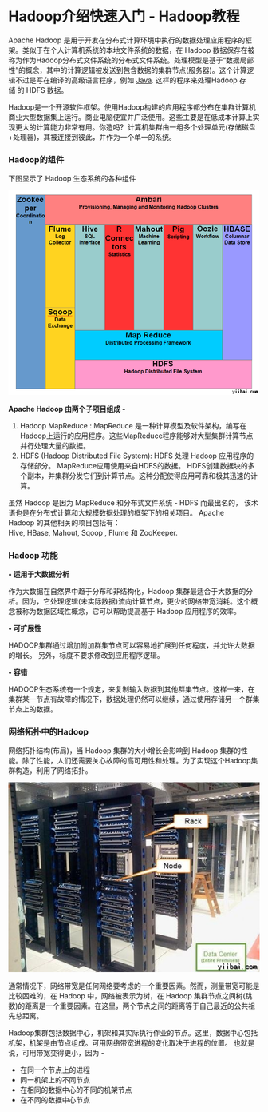 # Hadoop介绍快速入门 - Hadoop教程

Apache Hadoop 是用于开发在分布式计算环境中执行的数据处理应用程序的框架。类似于在个人计算机系统的本地文件系统的数据，在 Hadoop 数据保存在被称为作为Hadoop分布式文件系统的分布式文件系统。处理模型是基于“数据局部性”的概念，其中的计算逻辑被发送到包含数据的集群节点(服务器)。这个计算逻辑不过是写在编译的高级语言程序，例如 [Java](http://www.yiibai.com/java/ "Java"). 这样的程序来处理Hadoop 存储 的 HDFS 数据。

Hadoop是一个开源软件框架。使用Hadoop构建的应用程序都分布在集群计算机商业大型数据集上运行。商业电脑便宜并广泛使用。这些主要是在低成本计算上实现更大的计算能力非常有用。你造吗?  计算机集群由一组多个处理单元(存储磁盘+处理器)，其被连接到彼此，并作为一个单一的系统。

### Hadoop的组件

下图显示了 Hadoop 生态系统的各种组件

[![](../img/1-1509130T21H15.png)](http://cdn.guru99.com/images/Big_Data/061114_0803_LearnHadoop4.png)

**Apache Hadoop 由两个子项目组成 -**

1.  Hadoop MapReduce : MapReduce 是一种计算模型及软件架构，编写在Hadoop上运行的应用程序。这些MapReduce程序能够对大型集群计算节点并行处理大量的数据。
2.  HDFS (Hadoop Distributed File System): HDFS 处理 Hadoop 应用程序的存储部分。 MapReduce应用使用来自HDFS的数据。 HDFS创建数据块的多个副本，并集群分发它们到计算节点。这种分配使得应用可靠和极其迅速的计算。

虽然 Hadoop 是因为 MapReduce 和分布式文件系统 - HDFS 而最出名的， 该术语也是在分布式计算和大规模数据处理的框架下的相关项目。 Apache Hadoop 的其他相关的项目包括有：Hive, HBase, Mahout, Sqoop , Flume 和 ZooKeeper.

### Hadoop 功能

**• 适用于大数据分析**

作为大数据在自然界中趋于分布和非结构化，Hadoop 集群最适合于大数据的分析。因为，它处理逻辑(未实际数据)流向计算节点，更少的网络带宽消耗。这个概念被称为数据区域性概念，它可以帮助提高基于 Hadoop 应用程序的效率。

**• 可扩展性**

HADOOP集群通过增加附加群集节点可以容易地扩展到任何程度，并允许大数据的增长。 另外，标度不要求修改到应用程序逻辑。

**• 容错**

HADOOP生态系统有一个规定，来复制输入数据到其他群集节点。这样一来，在集群某一节点有故障的情况下，数据处理仍然可以继续，通过使用存储另一个群集节点上的数据。

### 网络拓扑中的Hadoop

网络拓扑结构(布局)，当 Hadoop 集群的大小增长会影响到 Hadoop 集群的性能。除了性能，人们还需要关心故障的高可用性和处理。为了实现这个Hadoop集群构造，利用了网络拓扑。

[![](../img/1-1509130T312241.jpg)](../img/061114_0803_LearnHadoop13.jpg)

通常情况下，网络带宽是任何网络要考虑的一个重要因素。然而，测量带宽可能是比较困难的，在 Hadoop 中，网络被表示为树，在 Hadoop 集群节点之间树(跳数)的距离是一个重要因素。在这里，两个节点之间的距离等于自己最近的公共祖先总距离。

Hadoop集群包括数据中心，机架和其实际执行作业的节点。这里，数据中心包括机架，机架是由节点组成。可用网络带宽进程的变化取决于进程的位置。 也就是说，可用带宽变得更小，因为 -

*   在同一个节点上的进程
*   同一机架上的不同节点
*   在相同的数据中心的不同的机架节点
*   在不同的数据中心节点
